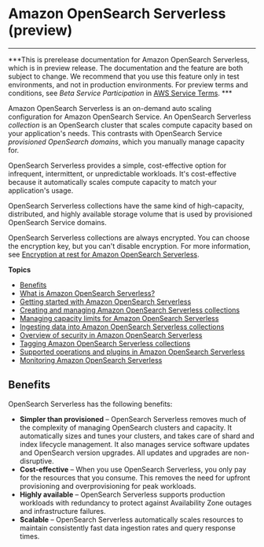 # Amazon OpenSearch Serverless \(preview\)<a name="serverless"></a>

****  
***This is prerelease documentation for Amazon OpenSearch Serverless, which is in preview release\. The documentation and the feature are both subject to change\. We recommend that you use this feature only in test environments, and not in production environments\. For preview terms and conditions, see *Beta Service Participation* in [AWS Service Terms](https://aws.amazon.com/service-terms/)\. *** 

Amazon OpenSearch Serverless is an on\-demand auto scaling configuration for Amazon OpenSearch Service\. An OpenSearch Serverless *collection* is an OpenSearch cluster that scales compute capacity based on your application's needs\. This contrasts with OpenSearch Service *provisioned OpenSearch domains*, which you manually manage capacity for\. 

OpenSearch Serverless provides a simple, cost\-effective option for infrequent, intermittent, or unpredictable workloads\. It's cost\-effective because it automatically scales compute capacity to match your application's usage\.

OpenSearch Serverless collections have the same kind of high\-capacity, distributed, and highly available storage volume that is used by provisioned OpenSearch Service domains\.

OpenSearch Serverless collections are always encrypted\. You can choose the encryption key, but you can't disable encryption\. For more information, see [Encryption at rest for Amazon OpenSearch Serverless](serverless-encryption.md)\.

**Topics**
+ [Benefits](#serverless-benefits)
+ [What is Amazon OpenSearch Serverless?](serverless-overview.md)
+ [Getting started with Amazon OpenSearch Serverless](serverless-getting-started.md)
+ [Creating and managing Amazon OpenSearch Serverless collections](serverless-collections.md)
+ [Managing capacity limits for Amazon OpenSearch Serverless](serverless-scaling.md)
+ [Ingesting data into Amazon OpenSearch Serverless collections](serverless-clients.md)
+ [Overview of security in Amazon OpenSearch Serverless](serverless-security.md)
+ [Tagging Amazon OpenSearch Serverless collections](tag-collection.md)
+ [Supported operations and plugins in Amazon OpenSearch Serverless](serverless-genref.md)
+ [Monitoring Amazon OpenSearch Serverless](serverless-monitoring.md)

## Benefits<a name="serverless-benefits"></a>

OpenSearch Serverless has the following benefits:
+ **Simpler than provisioned** – OpenSearch Serverless removes much of the complexity of managing OpenSearch clusters and capacity\. It automatically sizes and tunes your clusters, and takes care of shard and index lifecycle management\. It also manages service software updates and OpenSearch version upgrades\. All updates and upgrades are non\-disruptive\.
+ **Cost\-effective** – When you use OpenSearch Serverless, you only pay for the resources that you consume\. This removes the need for upfront provisioning and overprovisioning for peak workloads\.
+ **Highly available** – OpenSearch Serverless supports production workloads with redundancy to protect against Availability Zone outages and infrastructure failures\.
+ **Scalable** – OpenSearch Serverless automatically scales resources to maintain consistently fast data ingestion rates and query response times\.